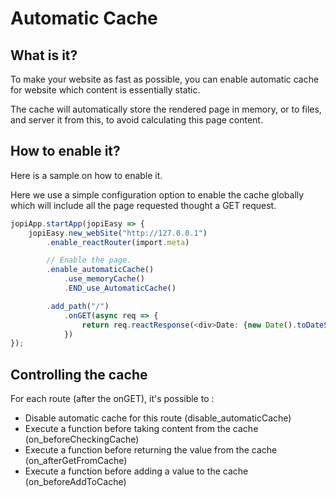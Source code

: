 # Automatic Cache

## What is it?

To make your website as fast as possible, you can enable automatic cache for website
which content is essentially static.

The cache will automatically store the rendered page in memory, or to files, and server it from this, to avoid calculating this page content.

## How to enable it?

Here is a sample on how to enable it.

Here we use a simple configuration option to enable the cache globally
which will include all the page requested thought a GET request. 

```typescript jsx
jopiApp.startApp(jopiEasy => {
    jopiEasy.new_webSite("http://127.0.0.1")
        .enable_reactRouter(import.meta)

        // Enable the page.
        .enable_automaticCache()
            .use_memoryCache()
            .END_use_AutomaticCache()

        .add_path("/")
            .onGET(async req => {
                return req.reactResponse(<div>Date: {new Date().toDateString()}</div>)
            })
});
```

## Controlling the cache

For each route (after the onGET), it's possible to :
* Disable automatic cache for this route (disable_automaticCache)
* Execute a function before taking content from the cache (on_beforeCheckingCache)
* Execute a function before returning the value from the cache (on_afterGetFromCache)
* Execute a function before adding a value to the cache (on_beforeAddToCache)